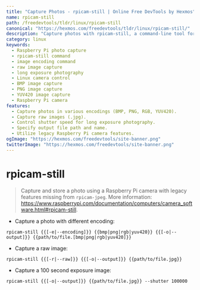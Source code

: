 ```yaml
---
title: "Capture Photos - rpicam-still | Online Free DevTools by Hexmos"
name: rpicam-still
path: /freedevtools/tldr/linux/rpicam-still
canonical: "https://hexmos.com/freedevtools/tldr/linux/rpicam-still/"
description: "Capture photos with rpicam-still, a command-line tool for Raspberry Pi.  Control image encoding (BMP, PNG, RGB, YUV420), capture raw images, and adjust exposure. Free online tool, no registration required."
category: linux
keywords:
  - Raspberry Pi photo capture
  - rpicam-still command
  - image encoding command
  - raw image capture
  - long exposure photography
  - Linux camera control
  - BMP image capture
  - PNG image capture
  - YUV420 image capture
  - Raspberry Pi camera
features:
  - Capture photos in various encodings (BMP, PNG, RGB, YUV420).
  - Capture raw images (.jpg).
  - Control shutter speed for long exposure photography.
  - Specify output file path and name.
  - Utilize legacy Raspberry Pi camera features.
ogImage: "https://hexmos.com/freedevtools/site-banner.png"
twitterImage: "https://hexmos.com/freedevtools/site-banner.png"
---
```


# rpicam-still

> Capture and store a photo using a Raspberry Pi camera with legacy features missing from `rpicam-jpeg`.
> More information: <https://www.raspberrypi.com/documentation/computers/camera_software.html#rpicam-still>.

- Capture a photo with different encoding:

`rpicam-still {{[-e|--encoding]}} {{bmp|png|rgb|yuv420}} {{[-o|--output]}} {{path/to/file.[bmp|png|rgb|yuv420]}}`

- Capture a raw image:

`rpicam-still {{[-r|--raw]}} {{[-o|--output]}} {{path/to/file.jpg}}`

- Capture a 100 second exposure image:

`rpicam-still {{[-o|--output]}} {{path/to/file.jpg}} --shutter 100000`

